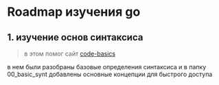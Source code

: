 # Roadmap изучения go

## 1. изучение основ синтаксиса

> в этом помог сайт  [code-basics](https://code-basics.com/ru/languages/go/lessons/hello-world)

в нем были разобраны базовые определения синтаксиса и в папку 00_basic_synt добавлены основные концепции для быстрого доступа
